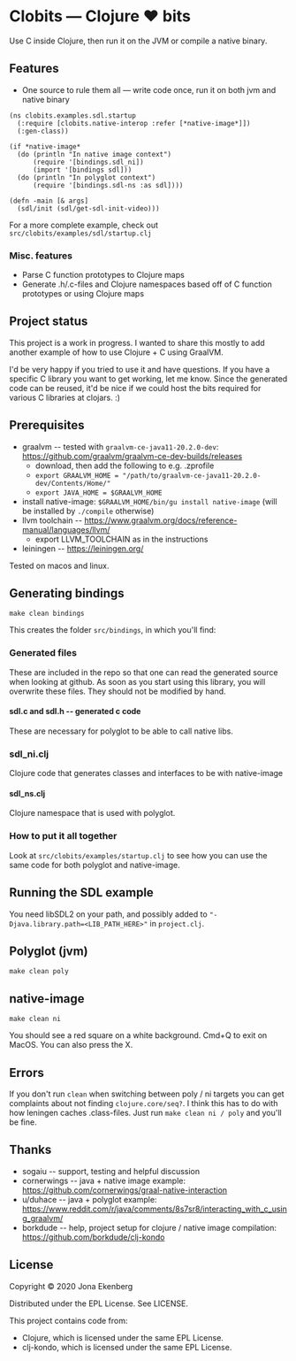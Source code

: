 # Clobits — Clojure ❤️ bits

Use C inside Clojure, then run it on the JVM or compile a native binary.

## Features

- One source to rule them all — write code once, run it on both jvm and native binary

```
(ns clobits.examples.sdl.startup
  (:require [clobits.native-interop :refer [*native-image*]])
  (:gen-class))

(if *native-image*
  (do (println "In native image context")
      (require '[bindings.sdl_ni])
      (import '[bindings sdl]))
  (do (println "In polyglot context")
      (require '[bindings.sdl-ns :as sdl])))

(defn -main [& args]
  (sdl/init (sdl/get-sdl-init-video)))
```

For a more complete example, check out `src/clobits/examples/sdl/startup.clj`

### Misc. features

- Parse C function prototypes to Clojure maps
- Generate .h/.c-files and Clojure namespaces based off of C function prototypes or using Clojure maps

## Project status

This project is a work in progress. I wanted to share this mostly to add another example of how to use Clojure + C using GraalVM.

I'd be very happy if you tried to use it and have questions. If you have a specific C library you want to get working, let me know. Since the generated code can be reused, it'd be nice if we could host the bits required for various C libraries at clojars. :)

## Prerequisites

* graalvm -- tested with `graalvm-ce-java11-20.2.0-dev`: https://github.com/graalvm/graalvm-ce-dev-builds/releases
  * download, then add the following to e.g. .zprofile
  * `export GRAALVM_HOME = "/path/to/graalvm-ce-java11-20.2.0-dev/Contents/Home/"`
  * `export JAVA_HOME = $GRAALVM_HOME`
* install native-image: `$GRAALVM_HOME/bin/gu install native-image` (will be installed by `./compile` otherwise)
* llvm toolchain -- https://www.graalvm.org/docs/reference-manual/languages/llvm/
  * export LLVM_TOOLCHAIN as in the instructions
* leiningen -- https://leiningen.org/

Tested on macos and linux.

## Generating bindings

```
make clean bindings
```

This creates the folder `src/bindings`, in which you'll find:

### Generated files

These are included in the repo so that one can read the generated source when looking at github. As soon as you start using this library, you will overwrite these files. They should not be modified by hand.

#### sdl.c and sdl.h -- generated c code

These are necessary for polyglot to be able to call native libs.

### sdl_ni.clj

Clojure code that generates classes and interfaces to be with native-image

#### sdl_ns.clj

Clojure namespace that is used with polyglot.

### How to put it all together

Look at `src/clobits/examples/startup.clj` to see how you can use the same code for both polyglot and native-image.

## Running the SDL example

You need libSDL2 on your path, and possibly added to `"-Djava.library.path=<LIB_PATH_HERE>"` in `project.clj`.

## Polyglot (jvm)

```
make clean poly
```

## native-image

```
make clean ni
```

You should see a red square on a white background.
Cmd+Q to exit on MacOS. You can also press the X.

## Errors

If you don't run `clean` when switching between poly / ni targets you can get complaints about not finding `clojure.core/seq?`. I think this has to do with how leningen caches .class-files. Just run `make clean ni / poly` and you'll be fine.

## Thanks

- sogaiu -- support, testing and helpful discussion
- cornerwings -- java + native image example: https://github.com/cornerwings/graal-native-interaction
- u/duhace -- java + polyglot example: https://www.reddit.com/r/java/comments/8s7sr8/interacting_with_c_using_graalvm/
- borkdude -- help, project setup for clojure / native image compilation: https://github.com/borkdude/clj-kondo

## License

Copyright © 2020 Jona Ekenberg

Distributed under the EPL License. See LICENSE.

This project contains code from:

- Clojure, which is licensed under the same EPL License.
- clj-kondo, which is licensed under the same EPL License.
